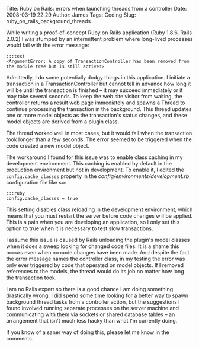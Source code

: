Title: Ruby on Rails: errors when launching threads from a controller
Date: 2008-03-19 22:29
Author: James
Tags: Coding
Slug: ruby_on_rails_background_threads

While writing a proof-of-concept Ruby on Rails application (Ruby 1.8.6,
Rails 2.0.2) I was stumped by an intermittent problem where long-lived
processes would fail with the error message:

    :::text
    <ArgumentError: A copy of TransactionController has been removed from the module tree but is still active!>

Admittedly, I do some potentially dodgy things in this application. I
initiate a transaction in a TransactionController but cannot tell in
advance how long it will be until the transaction is finished – it may
succeed immediately or it may take several seconds. To keep the web site
visitor from waiting, the controller returns a result web page
immediately and spawns a Thread to continue processing the transaction
in the background. This thread updates one or more model objects as the
transaction's status changes, and these model objects are derived from a
plugin class.

The thread worked well in most cases, but it would fail when the
transaction took longer than a few seconds. The error seemed to be
triggered when the code created a new model object.

The workaround I found for this issue was to enable class caching in my
development environment. This caching is enabled by default in the
production environment but not in development. To enable it, I edited
the `config.cache_classes` property in the
*config/environments/development.rb* configuration file like so:

    :::ruby
    config.cache_classes = true

This setting disables class reloading in the development environment,
which means that you must restart the server before code changes will be
applied. This is a pain when you are developing an application, so I
only set this option to true when it is necessary to test slow
transactions.

I assume this issue is caused by Rails unloading the plugin's model
classes when it does a sweep looking for changed code files. It is a
shame this occurs even when no code changes have been made. And despite
the fact the error message names the controller class, in my testing the
error was only ever triggered by code that operated on model objects. If
I removed references to the models, the thread would do its job no
matter how long the transaction took.

I am no Rails expert so there is a good chance I am doing something
drastically wrong. I did spend some time looking for a better way to
spawn background thread tasks from a controller action, but the
suggestions I found involved running separate processes on the server
machine and communicating with them via sockets or shared database
tables – an arrangement that isn't much less hacky than what I'm
currently doing.

If you know of a saner way of doing this, please let me know in the
comments.
